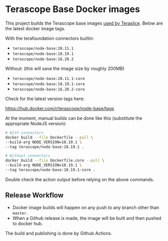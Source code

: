 # Terascope Base Docker images

This project builds the Terascope base images [used by Teraslice](https://github.com/terascope/teraslice/blob/master/Dockerfile#L1).  Below are the latest docker image tags.

With the terafoundation connectors builtin:

- `terascope/node-base:20.11.1`
- `terascope/node-base:18.19.1`
- `terascope/node-base:16.20.2`

Without: (this will save the image size by roughly 200MB)

- `terascope/node-base:20.11.1-core`
- `terascope/node-base:18.19.1-core`
- `terascope/node-base:16.20.2-core`

Check for the latest version tags here:

https://hub.docker.com/r/terascope/node-base/tags

At the moment, manual builds can be done like this (substitute the appropriate
NodeJS version):

```bash
# With connectors
docker build --file Dockerfile --pull \
--build-arg NODE_VERSION=18.19.1 \
--tag terascope/node-base:18.19.1 .

# Without connectors
docker build --file Dockerfile.core --pull \
--build-arg NODE_VERSION=18.19.1 \
--tag terascope/node-base:18.19.1-core .
```

Double check the action output before relying on the above commands.

## Release Workflow

- Docker image builds will happen on any push to any branch other than `master`.
- When a Github release is made, the image will be built and then pushed to
docker hub.

The build and publishing is done by Github Actions.
